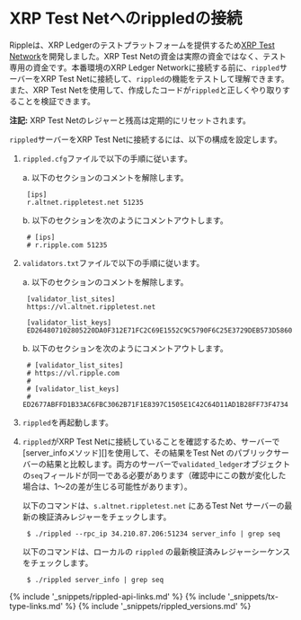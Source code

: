 ﻿# XRP Test Netへのrippledの接続

Rippleは、XRP Ledgerのテストプラットフォームを提供するため[XRP Test Network](https://ripple.com/build/xrp-test-net/)を開発しました。XRP Test Netの資金は実際の資金ではなく、テスト専用の資金です。本番環境のXRP Ledger Networkに接続する前に、`rippled`サーバーをXRP Test Netに接続して、`rippled`の機能をテストして理解できます。また、XRP Test Netを使用して、作成したコードが`rippled`と正しくやり取りすることを検証できます。

**注記:** XRP Test Netのレジャーと残高は定期的にリセットされます。

`rippled`サーバーをXRP Test Netに接続するには、以下の構成を設定します。

1. `rippled.cfg`ファイルで以下の手順に従います。

    a. 以下のセクションのコメントを解除します。

        [ips]
        r.altnet.rippletest.net 51235

    b. 以下のセクションを次のようにコメントアウトします。

        # [ips]
        # r.ripple.com 51235

2. `validators.txt`ファイルで以下の手順に従います。

    a. 以下のセクションのコメントを解除します。

        [validator_list_sites]
        https://vl.altnet.rippletest.net

        [validator_list_keys]
        ED264807102805220DA0F312E71FC2C69E1552C9C5790F6C25E3729DEB573D5860

    b. 以下のセクションを次のようにコメントアウトします。

        # [validator_list_sites]
        # https://vl.ripple.com
        #
        # [validator_list_keys]
        # ED2677ABFFD1B33AC6FBC3062B71F1E8397C1505E1C42C64D11AD1B28FF73F4734

3. `rippled`を再起動します。

4. `rippled`がXRP Test Netに接続していることを確認するため、サーバーで[server_infoメソッド][]を使用して、その結果をTest Net のパブリックサーバーの結果と比較します。両方のサーバーで`validated_ledger`オブジェクトの`seq`フィールドが同一である必要があります（確認中にこの数が変化した場合は、1～2の差が生じる可能性があります）。

    以下のコマンドは、`s.altnet.rippletest.net` にあるTest Net サーバーの最新の検証済みレジャーをチェックします。

        $ ./rippled --rpc_ip 34.210.87.206:51234 server_info | grep seq

    以下のコマンドは、ローカルの `rippled` の最新検証済みレジャーシーケンスをチェックします。

        $ ./rippled server_info | grep seq



<!--{# common link defs #}-->
{% include '_snippets/rippled-api-links.md' %}
{% include '_snippets/tx-type-links.md' %}
{% include '_snippets/rippled_versions.md' %}
